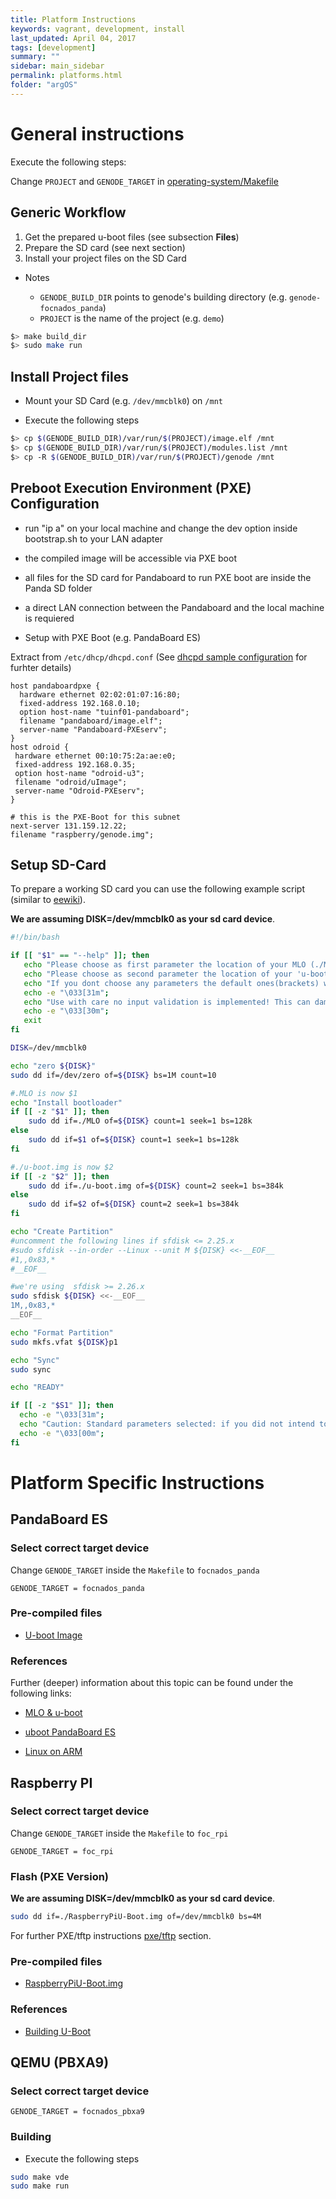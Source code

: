 ```yaml
---
title: Platform Instructions
keywords: vagrant, development, install
last_updated: April 04, 2017
tags: [development]
summary: ""
sidebar: main_sidebar
permalink: platforms.html
folder: "argOS"
---
```


# General instructions

Execute the following steps:

Change `PROJECT` and `GENODE_TARGET` in [operating-system/Makefile](https://github.com/argos-research/operating-system/blob/master/Makefile)

## Generic Workflow
1. Get the prepared u-boot files (see subsection **Files**)
2. Prepare the SD card (see next section)
3. Install your project files on the SD Card

* Notes

  * `GENODE_BUILD_DIR` points to genode's building directory (e.g. `genode-focnados_panda`)
  * `PROJECT` is the name of the project (e.g. `demo`)

```sh
$> make build_dir
$> sudo make run
```
## Install Project files

* Mount your SD Card (e.g. `/dev/mmcblk0`) on `/mnt`

* Execute the following steps

```sh
$> cp $(GENODE_BUILD_DIR)/var/run/$(PROJECT)/image.elf /mnt
$> cp $(GENODE_BUILD_DIR)/var/run/$(PROJECT)/modules.list /mnt
$> cp -R $(GENODE_BUILD_DIR)/var/run/$(PROJECT)/genode /mnt
```

## Preboot Execution Environment (PXE) Configuration

  * run "ip a" on your local machine and change the dev option inside bootstrap.sh to your LAN adapter

  * the compiled image will be accessible via PXE boot

  * all files for the SD card for Pandaboard to run PXE boot are inside the Panda SD folder

  * a direct LAN connection between the Pandaboard and the local machine is requiered

  * Setup with PXE Boot (e.g. PandaBoard ES)

Extract from `/etc/dhcp/dhcpd.conf` (See [dhcpd sample configuration](https://wiki.ubuntuusers.de/ISC-DHCPD/#Beispielkonfiguration) for furhter details)

```
host pandaboardpxe {
  hardware ethernet 02:02:01:07:16:80;
  fixed-address 192.168.0.10;
  option host-name "tuinf01-pandaboard";
  filename "pandaboard/image.elf";
  server-name "Pandaboard-PXEserv";
}
host odroid {
 hardware ethernet 00:10:75:2a:ae:e0;
 fixed-address 192.168.0.35;
 option host-name "odroid-u3";
 filename "odroid/uImage";
 server-name "Odroid-PXEserv";
}

# this is the PXE-Boot for this subnet
next-server 131.159.12.22;
filename "raspberry/genode.img";
```

## Setup SD-Card

To prepare a working SD card you can use the following example script (similar to [eewiki](https://eewiki.net/display/linuxonarm/PandaBoard#PandaBoard-SetupmicroSDcard)).

**We are assuming DISK=/dev/mmcblk0 as your sd card device**.

```sh
#!/bin/bash

if [[ "$1" == "--help" ]]; then
   echo "Please choose as first parameter the location of your MLO (./MLO)"
   echo "Please choose as second parameter the location of your 'u-boot.img'(./u-boot.img)"
   echo "If you dont choose any parameters the default ones(brackets) will be choosen"
   echo -e "\033[31m";
   echo "Use with care no input validation is implemented! This can damage your sd card!"
   echo -e "\033[30m";
   exit
fi

DISK=/dev/mmcblk0

echo "zero ${DISK}"
sudo dd if=/dev/zero of=${DISK} bs=1M count=10

#.MLO is now $1
echo "Install bootloader"
if [[ -z "$1" ]]; then
	sudo dd if=./MLO of=${DISK} count=1 seek=1 bs=128k
else
	sudo dd if=$1 of=${DISK} count=1 seek=1 bs=128k
fi

#./u-boot.img is now $2
if [[ -z "$2" ]]; then
	sudo dd if=./u-boot.img of=${DISK} count=2 seek=1 bs=384k
else
	sudo dd if=$2 of=${DISK} count=2 seek=1 bs=384k
fi

echo "Create Partition"
#uncomment the following lines if sfdisk <= 2.25.x
#sudo sfdisk --in-order --Linux --unit M ${DISK} <<-__EOF__
#1,,0x83,*
#__EOF__

#we're using  sfdisk >= 2.26.x
sudo sfdisk ${DISK} <<-__EOF__
1M,,0x83,*
__EOF__

echo "Format Partition"
sudo mkfs.vfat ${DISK}p1

echo "Sync"
sudo sync

echo "READY"

if [[ -z "$S1" ]]; then
  echo -e "\033[31m";
  echo "Caution: Standard parameters selected: if you did not intend to do this please check if everything is ok!"
  echo -e "\033[00m";
fi
```

# Platform Specific Instructions

## PandaBoard ES

### Select correct target device

Change `GENODE_TARGET` inside the `Makefile` to `focnados_panda`

```make
GENODE_TARGET = focnados_panda
```

### Pre-compiled files
  * [U-boot Image](https://github.com/argos-research/operating-system/tree/master/Panda%20SD)


### References
Further (deeper) information about this topic can be found under the following links:

* [MLO & u-boot](http://elinux.org/Panda_How_to_MLO_%26_u-boot)

* [uboot PandaBoard ES](http://elinux.org/PandaBoard_ES_uboot_howto)

* [Linux on ARM](https://eewiki.net/display/linuxonarm/PandaBoard)


## Raspberry PI

### Select correct target device
Change `GENODE_TARGET` inside the `Makefile` to `foc_rpi`

```make
GENODE_TARGET = foc_rpi
```

### Flash (PXE Version)
**We are assuming DISK=/dev/mmcblk0 as your sd card device**.
```sh
sudo dd if=./RaspberryPiU-Boot.img of=/dev/mmcblk0 bs=4M
```

For further PXE/tftp instructions [pxe/tftp](/pxe.html) section.

### Pre-compiled files
* [RaspberryPiU-Boot.img](https://nextcloud.os.in.tum.de/s/xAxEQYA57SIhnhz)

### References
* [Building U-Boot](http://wiki.beyondlogic.org/index.php?title=Compiling_uBoot_RaspberryPi)



## QEMU (PBXA9)
### Select correct target device

```make
GENODE_TARGET = focnados_pbxa9
```

### Building
* Execute the following steps
```sh
sudo make vde
sudo make run
```
